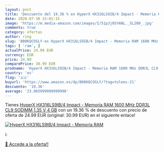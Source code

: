 ```yaml
---
layout: post
title: 'Descuento del 19.36 % en HyperX HX316LS9IB/4 Impact - Memoria RAM'
date: 2020-07-30 15:01:15
image: 'https://m.media-amazon.com/images/I/51pJj0SYANL._SL200_.jpg'
comments: true
category: ofertas
author: ring
slug: 'B00KQCOSLY-es HyperX HX316LS9IB/4 Impact - Memoria RAM 1600 MHz DDR3L...'
tags: [ 'ram', ]
actualPrice: 24.99 EUR
currency: EUR
price: 24.99
comparePrice: 30.99 EUR
prodname: 'HyperX HX316LS9IB/4 Impact - Memoria RAM 1600 MHz DDR3L CL9 SODIMM 1.35 V  4 GB'
country: 'es'
flag: '🇪🇸'
buyurl: 'https://www.amazon.es/dp/B00KQCOSLY/?tag=tolees-21'
descuento: '19.36'
average: '23.965999999999998'
---
```


Tienes [HyperX HX316LS9IB/4 Impact - Memoria RAM 1600 MHz DDR3L CL9 SODIMM 1.35 V  4 GB](https://www.amazon.es/dp/B00KQCOSLY/?tag=tolees-21) con un 19.36 % de descuento con precio de oferta de 24.99 EUR (original: 30.99 EUR) en el siguiente enlace!

[![HyperX HX316LS9IB/4 Impact - Memoria RAM](https://m.media-amazon.com/images/I/51pJj0SYANL._SL200_.jpg)](https://www.amazon.es/dp/B00KQCOSLY/?tag=tolees-21)

ℹ️:


[🛒 Accede a la oferta!!](https://www.amazon.es/dp/B00KQCOSLY/?tag=tolees-21)
